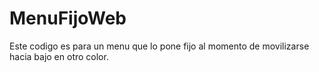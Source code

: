 # MenuFijoWeb
Este codigo es para un menu que lo pone fijo al momento de movilizarse hacia bajo en otro color.
